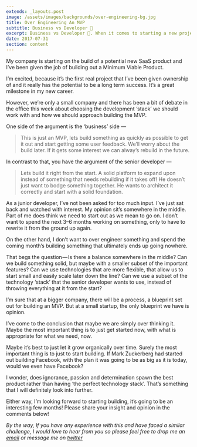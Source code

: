 ```yaml
---
extends: _layouts.post
image: /assets/images/backgrounds/over-engineering-bg.jpg
title: Over Engineering An MVP
subtitle: Business vs Developer 🥊
excerpt: Business vs Developer 🥊. When it comes to starting a new project, what is the right approach?
date: 2017-07-31
section: content
---
```


My company is starting on the build of a potential new SaaS product and I’ve been given the job of building out a Minimum Viable Product.

I’m excited, because it’s the first real project that I’ve been given ownership of and it really has the potential to be a long term success. It’s a great milestone in my new career.

However, we’re only a small company and there has been a bit of debate in the office this week about choosing the development ‘stack’ we should work with and how we should approach building the MVP.

One side of the argument is the ‘business’ side —

>This is just an MVP, lets build something as quickly as possible to get it out and start getting some user feedback. We’ll worry about the build later. If it gets some interest we can alway’s rebuild in the future.

In contrast to that, you have the argument of the senior developer —

>Lets build it right from the start. A solid platform to expand upon instead of something that needs rebuilding if it takes off!
He doesn’t just want to bodge something together. He wants to architect it correctly and start with a solid foundation.

As a junior developer, I’ve not been asked for too much input. I’ve just sat back and watched with interest. My opinion sit’s somewhere in the middle. Part of me does think we need to start out as we mean to go on. I don’t want to spend the next 3–6 months working on something, only to have to rewrite it from the ground up again.

On the other hand, I don’t want to over engineer something and spend the coming month’s building something that ultimately ends up going nowhere.

That begs the question — Is there a balance somewhere in the middle? Can we build something solid, but maybe with a smaller subset of the important features? Can we use technologies that are more flexible, that allow us to start small and easily scale later down the line? Can we use a subset of the technology ‘stack’ that the senior developer wants to use, instead of throwing everything at it from the start?

I’m sure that at a bigger company, there will be a process, a blueprint set out for building an MVP. But at a small startup, the only blueprint we have is opinion.

I’ve come to the conclusion that maybe we are simply over thinking it. Maybe the most important thing is to just get started now, with what is appropriate for what we need, now.

Maybe it’s best to just let it grow organically over time. Surely the most important thing is to just to start building. If Mark Zuckerberg had started out building Facebook, with the plan it was going to be as big as it is today, would we even have Facebook?

I wonder, does ignorance, passion and determination spawn the best product rather than having ‘the perfect technology stack’. That’s something that I will definitely look into further.

Either way, I’m looking forward to starting building, it’s going to be an interesting few months! Please share your insight and opinion in the comments below!

*By the way, If you have any experience with this and have faced a similar challenge, I would love to hear from you so please feel free to drop me an [email](mailto:rickwestdev@gmail.com) or message me on [twitter](https://twitter.com/rick_west8)*
